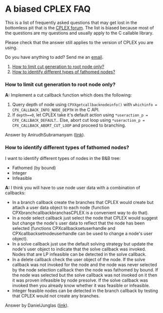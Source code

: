 # A biased CPLEX FAQ
This is a list of frequently asked questions that may get lost in the
bottomless pit that is the [CPLEX forum](https://www.ibm.com/developerworks/community/forums/html/forum?id=11111111-0000-0000-0000-000000002059). The list is biased because most of the questions are my questions and usually apply to the C callable library.

Please check that the answer still applies to the version of CPLEX you are using.

Do you have anything to add? Send me an [email](http://rocarvaj.uai.cl).

1. [How to limit cut generation to root node only?](#how-to-limit-cut-generation-to-root-node-only)
2. [How to identify different types of fathomed nodes?](#how-to-identify-different-types-of-fathomed-nodes)

### How to limit cut generation to root node only?
**A:** Implement a cut callback function which does the following:

1. Query depth of node using `CPXXgetcallbacknodeinfo()` with `whichinfo = CPX_CALLBACK_INFO_NODE_DEPTH` in the C API.
2. If `depth==0`, let CPLEX take it's default action using `*useraction_p = CPX_CALLBACK_DEFAULT`.. Else, abort cut loop using `*useraction_p = CPX_CALLBACK_ABORT_CUT_LOOP` and proceed to branching.

Answer by AnirudhSubramanyam ([link](https://www.ibm.com/developerworks/community/forums/html/topic?id=cd574f99-5f7f-4bd6-94c4-e5db4c420389&ps=25)).

### How to identify different types of fathomed nodes?
I want to identify different types of nodes in the B&B tree:

* Fathomed (by bound)
* Integer
* Infeasible

**A:** I think you will have to use node user data with a combination of callbacks:
* In a branch callback create the branches that CPLEX would create but attach a user data object to each node (function CPXbranchcallbackbranchasCPLEX is a convenient way to do that).
* In a node select callback just select the node that CPLEX would suggest but change the node's user data to reflect that the node has been selected (functions CPXcallbacksetuserhandle and CPXcallbacksetnodeuserhandle can be used to change a node's user object).
* In a solve callback just use the default solving strategy but update the node's user object to indicate that the solve callback was invoked. Nodes that are LP infeasible can be detected in the solve callback.
* In a delete callback check the user object of the node. If the solve callback was not invoked for the node and the node was never selected by the node selection callback then the node was fathomed by bound. If the node was selected but the solve callback was not invoked on it then it was proven infeasible by node presolve. If the solve callback was invoked then you already know whether it was feasible or infeasible.
* Integer feasible nodes can be detected in the branch callback by testing that CPLEX would not create any branches.

Answer by DanielJunglas ([link](https://www.ibm.com/developerworks/community/forums/html/topic?id=ac79e5b1-97c6-454b-9614-48f92afe83bb&ps=25)).

